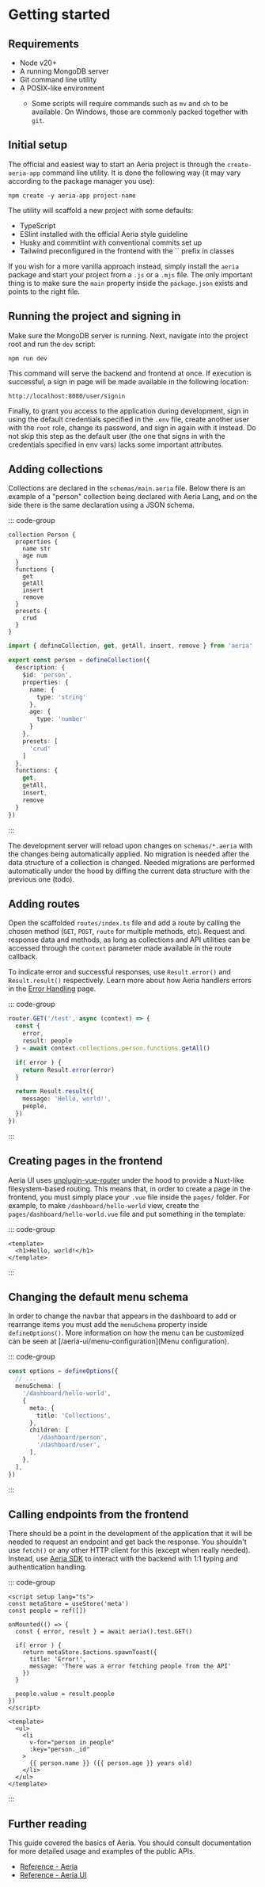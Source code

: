 # Getting started

## Requirements

- Node v20+
- A running MongoDB server <Badge type="info" text="optional" />
- Git command line utility <Badge type="info" text="optional" />
- A POSIX-like environment <Badge type="info" text="optional" />
    - Some scripts will require commands such as `mv` and `sh` to be available. On Windows, those are commonly packed together with `git`.

## Initial setup

The official and easiest way to start an Aeria project is through the `create-aeria-app` command line utility. It is done the following way (it may vary according to the package manager you use):

```
npm create -y aeria-app project-name
```

The utility will scaffold a new project with some defaults:

- TypeScript
- ESlint installed with the official Aeria style guideline
- Husky and commitlint with conventional commits set up
- Tailwind preconfigured in the frontend with the `` prefix in classes

If you wish for a more vanilla approach instead, simply install the `aeria` package and start your project from a `.js` or a `.mjs` file. The only important thing is to make sure the `main` property inside the `package.json` exists and points to the right file.


## Running the project and signing in

Make sure the MongoDB server is running. Next, navigate into the project root and run the `dev` script:

```
npm run dev
```

This command will serve the backend and frontend at once. If execution is successful, a sign in page will be made available in the following location:

```
http://localhost:8080/user/signin
```

Finally, to grant you access to the application during development, sign in using the default credentials specified in the `.env` file, create another user with the `root` role, change its password, and sign in again with it instead. Do not skip this step as the default user (the one that signs in with the credentials specified in env vars) lacks some important attributes.

## Adding collections

Collections are declared in the `schemas/main.aeria` file.
Below there is an example of a "person" collection being declared with Aeria Lang, and on the side there is the same declaration using a JSON schema.

::: code-group

```aeria [api/schemas/schema.aeria]
collection Person {
  properties {
    name str
    age num
  }
  functions {
    get
    getAll
    insert
    remove
  }
  presets {
    crud
  }
}
```

```typescript [api/src/collections/person/index.ts]
import { defineCollection, get, getAll, insert, remove } from 'aeria'

export const person = defineCollection({
  description: {
    $id: 'person',
    properties: {
      name: {
        type: 'string'
      },
      age: {
        type: 'number'
      }
    },
    presets: [
      'crud'
    ]
  },
  functions: {
    get,
    getAll,
    insert,
    remove
  }
})
```

:::

The development server will reload upon changes on `schemas/*.aeria` with the changes being automatically applied. No migration is needed after the data structure of a collection is changed. Needed migrations are performed automatically under the hood by diffing the current data structure with the previous one (todo).

## Adding routes

Open the scaffolded `routes/index.ts` file and add a route by calling the chosen method (`GET`, `POST`, `route` for multiple methods, etc). Request and response data and methods, as long as collections and API utilities can be accessed through the `context` parameter made available in the route callback.

To indicate error and successful responses, use `Result.error()` and `Result.result()` respectively. Learn more about how Aeria handlers errors in the [Error Handling](/aeria/error-handling) page.

::: code-group

```typescript [api/src/routes/index.ts]
router.GET('/test', async (context) => {
  const {
    error,
    result: people
  } = await context.collections.person.functions.getAll()

  if( error ) {
    return Result.error(error)
  }

  return Result.result({
    message: 'Hello, world!',
    people,
  })
})
```

:::

## Creating pages in the frontend

Aeria UI uses [unplugin-vue-router](https://github.com/posva/unplugin-vue-router) under the hood to provide a Nuxt-like filesystem-based routing. This means that, in order to create a page in the frontend, you must simply place your `.vue` file inside the `pages/` folder. For example, to make `/dashboard/hello-world` view, create the `pages/dashboard/hello-world.vue` file and put something in the template:

::: code-group

```vue [web/src/pages/dashboard/hello-world.vue]
<template>
  <h1>Hello, world!</h1>
</template>
```
:::

## Changing the default menu schema

In order to change the navbar that appears in the dashboard to add or rearrange items you must add the `menuSchema` property inside `defineOptions()`. More information on how the menu can be customized can be seen at [/aeria-ui/menu-configuration](Menu configuration).

::: code-group

```typescript [web/src/index.ts]
const options = defineOptions({
  // ...
  menuSchema: [
    '/dashboard/hello-world',
    {
      meta: {
        title: 'Collections',
      },
      children: [
        '/dashboard/person',
        '/dashboard/user',
      ],
    },
  ],
})

```

:::


## Calling endpoints from the frontend

There should be a point in the development of the application that it will be needed to request an endpoint and get back the response. You shouldn't use `fetch()` or any other HTTP client for this (except when really needed). Instead, use [Aeria SDK](/aeria-sdk/) to interact with the backend with 1:1 typing and authentication handling.

::: code-group

```vue [web/src/pages/dashboard/hello-world.vue]
<script setup lang="ts">
const metaStore = useStore('meta')
const people = ref([])

onMounted(() => {
  const { error, result } = await aeria().test.GET()

  if( error ) {
    return metaStore.$actions.spawnToast({
      title: 'Error!',
      message: 'There was a error fetching people from the API'
    })
  }

  people.value = result.people
})
</script>

<template>
  <ul>
    <li
      v-for="person in people"
      :key="person._id"
    >
      {{ person.name }} ({{ person.age }} years old)
    </li>
  </ul>
</template>
```

:::

## Further reading

This guide covered the basics of Aeria. You should consult documentation for more detailed usage and examples of the public APIs.

- [Reference - Aeria](/aeria/)
- [Reference - Aeria UI](/aeria-ui/)

